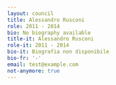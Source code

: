 ```yaml
---
layout: council
title: Alessandro Rusconi
role: 2011 - 2014
bio: No biography available
title-it: Alessandro Rusconi
role-it: 2011 - 2014
bio-it: Biografia non disponibile
bio-fr: '-'
email: test@example.com
not-anymore: true
---
```


